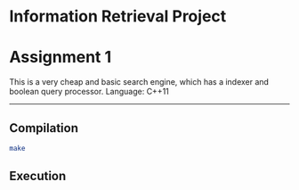 # Information Retrieval Project
# Assignment 1
This is a very cheap and basic search engine, which has a indexer and boolean query processor.
Language: C++11

---
## Compilation

```bash
make 
```

## Execution

```bash
```

